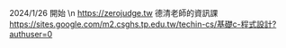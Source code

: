 2024/1/26 開始 \n
https://zerojudge.tw
德清老師的資訊課
https://sites.google.com/m2.csghs.tp.edu.tw/techin-cs/基礎c-程式設計?authuser=0
